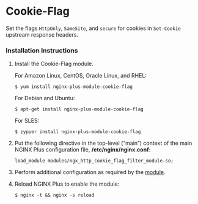 # Cookie-Flag

Set the flags `HttpOnly`, `SameSite`, and `secure` for cookies in `Set-Cookie` upstream response headers.

### Installation Instructions

1. Install the Cookie-Flag module.

   For Amazon Linux, CentOS, Oracle Linux, and RHEL:

   ```text
   $ yum install nginx-plus-module-cookie-flag
   ```

   For Debian and Ubuntu:

   ```text
   $ apt-get install nginx-plus-module-cookie-flag
   ```

   For SLES:

   ```text
   $ zypper install nginx-plus-module-cookie-flag
   ```

2. Put the following directive in the top-level \(“main”\) context of the main NGINX Plus configuration file, **/etc/nginx/nginx.conf**:

   ```text
   load_module modules/ngx_http_cookie_flag_filter_module.so;
   ```

3. Perform additional configuration as required by the [module](https://github.com/AirisX/nginx_cookie_flag_module).
4. Reload NGINX Plus to enable the module:

   ```text
   $ nginx -t && nginx -s reload
   ```

